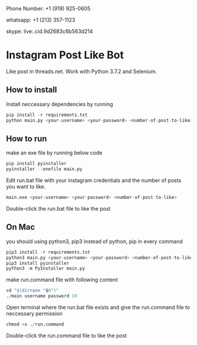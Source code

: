 Phone Number: +1 (919) 925-0605

whatsapp: +1 (213) 357-1123

skype: live:.cid.9d2683c6b563d214


# Instagram Post Like Bot

Like post in threads.net. Work with Python 3.7.2 and Selenium.

## How to install
Install neccessary dependencies by running 
```python
pip install -r requirements.txt
python main.py <your-username> <your-password> <number-of-post-to-like>
```


## How to run
make an exe file by running below code
```python
pip install pyinstaller
pyinstaller --onefile main.py 
```

Edit run.bat file with your instagram credentials and the number of posts you want to like.
```python
main.exe <your-username> <your-password> <number-of-post-to-like>    
```
Double-click the run.bat file to like the post

## On Mac
you should using python3, pip3 instead of python, pip in every command

```python
pip3 install -r requirements.txt
python3 main.py <your-username> <your-password> <number-of-post-to-like>  
pip3 install pyinstaller
python3 -m PyInstaller main.py
```

make run.command file with following content

```python
cd "$(dirname "$0")"
./main username password 10
```

Open terminal where the run.bat file exists and give the run.command file to neccessary permission
```python
chmod +x ./run.command
```
Double-click the run.command file to like the post
